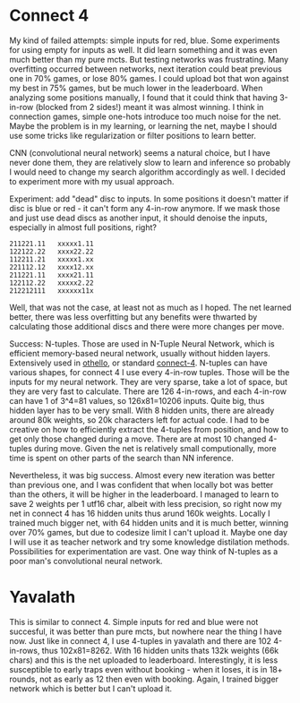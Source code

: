 # Connect 4

My kind of failed attempts: simple inputs for red, blue. Some experiments for using empty for inputs as well. It did learn something and it was even much better than my pure mcts. But testing networks was frustrating. Many overfitting occurred between networks, next iteration could beat previous one in 70% games, or lose 80% games. I could upload bot that won against my best in 75% games, but be much lower in the leaderboard. When analyzing some positions manually, I found that it could think that having 3-in-row (blocked from 2 sides!) meant it was almost winning. I think in connection games, simple one-hots introduce too much noise for the net. Maybe the problem is in my learning, or learning the net, maybe I should use some tricks like regularization or filter positions to learn better.

CNN (convolutional neural network) seems a natural choice, but I have never done them, they are relatively slow to learn and inference so probably I would need to change my search algorithm accordingly as well. I decided to experiment more with my usual approach.

Experiment: add "dead" disc to inputs. In some positions it doesn't matter if disc is blue or red - it can't form any 4-in-row anymore. If we mask those and just use dead discs as another input, it should denoise the inputs, especially in almost full positions, right? 

```
211221.11   xxxxx1.11
122122.22   xxxx22.22
112211.21   xxxxx1.xx
221112.12   xxxx12.xx
211221.11   xxxx21.11
122112.22   xxxxx2.22
212212111   xxxxxx11x
```

Well, that was not the case, at least not as much as I hoped. The net learned better, there was less overfitting but any benefits were thwarted by calculating those additional discs and there were more changes per move.

Success: N-tuples. Those are used in N-Tuple Neural Network, which is efficient memory-based neural network, usually without hidden layers. Extensively used in [othello](https://arxiv.org/abs/1406.1509), or standard [connect-4](https://www.researchgate.net/publication/235219697_Reinforcement_Learning_with_N-tuples_on_the_Game_Connect-4). N-tuples can have various shapes, for connect 4 I use every 4-in-row tuples. Those will be the inputs for my neural network. They are very sparse, take a lot of space, but they are very fast to calculate. There are 126 4-in-rows, and each 4-in-row can have 1 of 3^4=81 values, so 126x81=10206 inputs. Quite big, thus hidden layer has to be very small. With 8 hidden units, there are already around 80k weights, so 20k characters left for actual code. I had to be creative on how to efficiently extract the 4-tuples from position, and how to get only those changed during a move. There are at most 10 changed 4-tuples during move. Given the net is relatively small computionally, more time is spent on other parts of the search than NN inference.

Nevertheless, it was big success. Almost every new iteration was better than previous one, and I was confident that when locally bot was better than the others, it will be higher in the leaderboard. I managed to learn to save 2 weights per 1 utf16 char, albeit with less precision, so right now my net in connect 4 has 16 hidden units thus arund 160k weights. Locally I trained much bigger net, with 64 hidden units and it is much better, winning over 70% games, but due to codesize limit I can't upload it. Maybe one day I will use it as teacher network and try some knowledge distilation methods. Possibilities for experimentation are vast. One way think of N-tuples as a poor man's convolutional neural network.

# Yavalath

This is similar to connect 4. Simple inputs for red and blue were not succesful, it was better than pure mcts, but nowhere near the thing I have now. Just like in connect 4, I use 4-tuples in yavalath and there are 102 4-in-rows, thus 102x81=8262. With 16 hidden units thats 132k weights (66k chars) and this is the net uploaded to leaderboard. Interestingly, it is less susceptible to early traps even without booking - when it loses, it is in 18+ rounds, not as early as 12 then even with booking. Again, I trained bigger network which is better but I can't upload it.